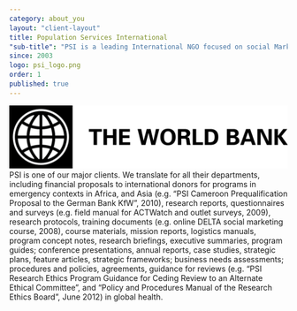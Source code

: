 ```yaml
---
category: about_you
layout: "client-layout"
title: Population Services International
"sub-title": "PSI is a leading International NGO focused on social Marketing and public Health, based in Washington, DC"
since: 2003
logo: psi_logo.png
order: 1
published: true
---
```


![worldbank.png](/worldbank.png)
PSI is one of our major clients. We translate for all their departments, including financial proposals to international donors for programs in emergency contexts in Africa, and Asia (e.g. “PSI Cameroon Prequalification Proposal to the German Bank KfW”, 2010), research reports, questionnaires and surveys (e.g. field manual for ACTWatch and outlet surveys, 2009), research protocols, training documents (e.g. online DELTA social marketing course, 2008), course materials, mission reports, logistics manuals, program concept notes, research briefings, executive summaries, program guides; conference presentations, annual reports, case studies, strategic plans, feature articles, strategic frameworks; business needs assessments; procedures and policies, agreements, guidance for reviews (e.g. “PSI Research Ethics Program Guidance for Ceding Review to an Alternate Ethical Committee”, and “Policy and Procedures Manual of the Research Ethics Board”, June 2012) in global health.